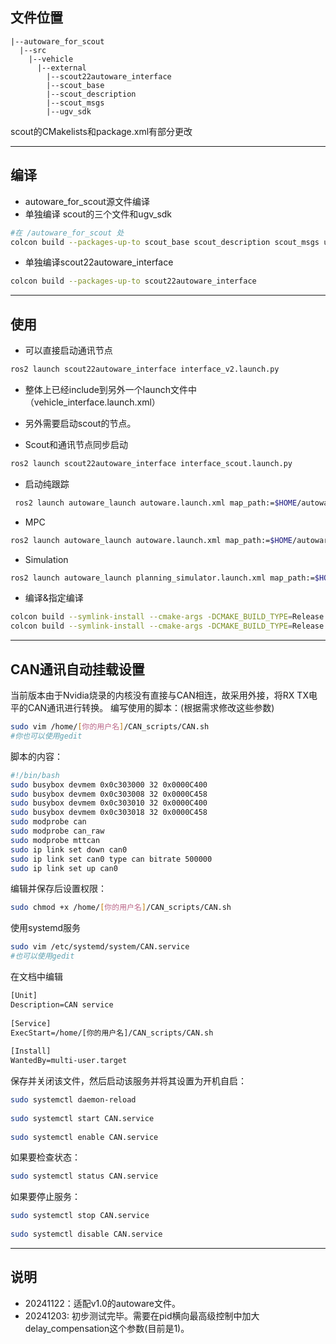 ## 文件位置
```
|--autoware_for_scout
  |--src
    |--vehicle
      |--external
        |--scout22autoware_interface
        |--scout_base
        |--scout_description
        |--scout_msgs
        |--ugv_sdk
```
scout的CMakelists和package.xml有部分更改
***
## 编译
- autoware_for_scout源文件编译
- 单独编译 scout的三个文件和ugv_sdk
```bash
#在 /autoware_for_scout 处
colcon build --packages-up-to scout_base scout_description scout_msgs ugv_sdk
```
- 单独编译scout22autoware_interface
```bash
colcon build --packages-up-to scout22autoware_interface
```
***
## 使用
- 可以直接启动通讯节点
```bash 
ros2 launch scout22autoware_interface interface_v2.launch.py
```

- 整体上已经include到另外一个launch文件中（vehicle_interface.launch.xml）
- 另外需要启动scout的节点。

- Scout和通讯节点同步启动
```bash
ros2 launch scout22autoware_interface interface_scout.launch.py
```

- 启动纯跟踪
```bash
 ros2 launch autoware_launch autoware.launch.xml map_path:=$HOME/autoware_map_test vehicle_model:=scout_vehicle sensor_model:=scout_sensor_kit lateral_controller_mode:=pure_pursuit
```
- MPC
```bash
ros2 launch autoware_launch autoware.launch.xml map_path:=$HOME/autoware_map_test vehicle_model:=scout_vehicle sensor_model:=scout_sensor_kit lateral_controller_mode:=mpc
```
- Simulation
```bash
ros2 launch autoware_launch planning_simulator.launch.xml map_path:=$HOME/autoware_map_test vehicle_model:=scout_vehicle sensor_model:=scout_sensor_kit lateral_controller_mode:=mpc
```

- 编译&指定编译
```bash
colcon build --symlink-install --cmake-args -DCMAKE_BUILD_TYPE=Release
colcon build --symlink-install --cmake-args -DCMAKE_BUILD_TYPE=Release --packages-select scout22autoware_interface
```
***
## CAN通讯自动挂载设置
当前版本由于Nvidia烧录的内核没有直接与CAN相连，故采用外接，将RX TX电平的CAN通讯进行转换。
编写使用的脚本：(根据需求修改这些参数)
```bash
sudo vim /home/[你的用户名]/CAN_scripts/CAN.sh
#你也可以使用gedit
```
脚本的内容：
```bash
#!/bin/bash
sudo busybox devmem 0x0c303000 32 0x0000C400
sudo busybox devmem 0x0c303008 32 0x0000C458
sudo busybox devmem 0x0c303010 32 0x0000C400
sudo busybox devmem 0x0c303018 32 0x0000C458
sudo modprobe can
sudo modprobe can_raw
sudo modprobe mttcan
sudo ip link set down can0
sudo ip link set can0 type can bitrate 500000
sudo ip link set up can0
```
编辑并保存后设置权限：
```bash
sudo chmod +x /home/[你的用户名]/CAN_scripts/CAN.sh
```
使用systemd服务
```bash
sudo vim /etc/systemd/system/CAN.service
#也可以使用gedit
```

在文档中编辑
```txt
[Unit]
Description=CAN service
 
[Service]
ExecStart=/home/[你的用户名]/CAN_scripts/CAN.sh
 
[Install]
WantedBy=multi-user.target
```

保存并关闭该文件，然后启动该服务并将其设置为开机自启：
```bash
sudo systemctl daemon-reload
 
sudo systemctl start CAN.service
 
sudo systemctl enable CAN.service
```

如果要检查状态：
```bash
sudo systemctl status CAN.service
```

如果要停止服务：
```bash
sudo systemctl stop CAN.service
 
sudo systemctl disable CAN.service
```
***
## 说明
 - 20241122：适配v1.0的autoware文件。
 - 20241203: 初步测试完毕。需要在pid横向最高级控制中加大delay_compensation这个参数(目前是1)。
